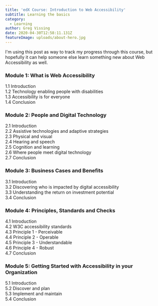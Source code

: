 ```yaml
---
title: 'edX Course: Introduction to Web Accessibility'
subtitle: Learning the basics
category:
  - Learning
author: Greg Vissing
date: 2020-04-30T12:58:11.131Z
featureImage: uploads/about-hero.jpg
---
```

I'm using this post as way to track my progress through this course, but hopefully it can help someone else learn something new about Web Accessibility as well. 

### Module 1: What is Web Accessibility

1.1 Introduction\
1.2 Technology enabling people with disabilities\
1.3 Accessibility is for everyone\
1.4 Conclusion

### Module 2: People and Digital Technology

2.1 Introduction\
2.2 Assistive technologies and adaptive strategies\
2.3 Physical and visual\
2.4 Hearing and speech\
2.5 Cognition and learning\
2.6 Where people meet digital technology\
2.7 Conclusion

### Module 3: Business Cases and Benefits

3.1 Introduction\
3.2 Discovering who is impacted by digital accessibility\
3.3 Understanding the return on investment potential\
3.4 Conclusion

### Module 4: Principles, Standards and Checks

4.1 Introduction\
4.2 W3C accessibility standards\
4.3 Principle 1 - Perceivable\
4.4 Principle 2 - Operable\
4.5 Principle 3 - Understandable\
4.6 Principle 4 - Robust\
4.7 Conclusion

### Module 5: Getting Started with Accessibility in your Organization

5.1 Introduction\
5.2 Discover and plan\
5.3 Implement and maintain\
5.4 Conclusion
